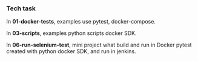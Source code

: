 ### Tech task 


In **01-docker-tests**, examples use pytest, docker-compose.

In **03-scripts**, examples python scripts docker SDK. 

In **06-run-selenium-test**, mini project what build and run in Docker pytest created with python docker SDK, and run in jenkins. 